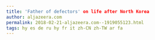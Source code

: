 ```yaml
---
title: 'Father of defectors' on life after North Korea
author: aljazeera.com
permalink: 2018-02-21-aljazeera.com--1919055123.html
tags: hy es de ru hy fr it zh-CN zh-TW ar fa
---
```


